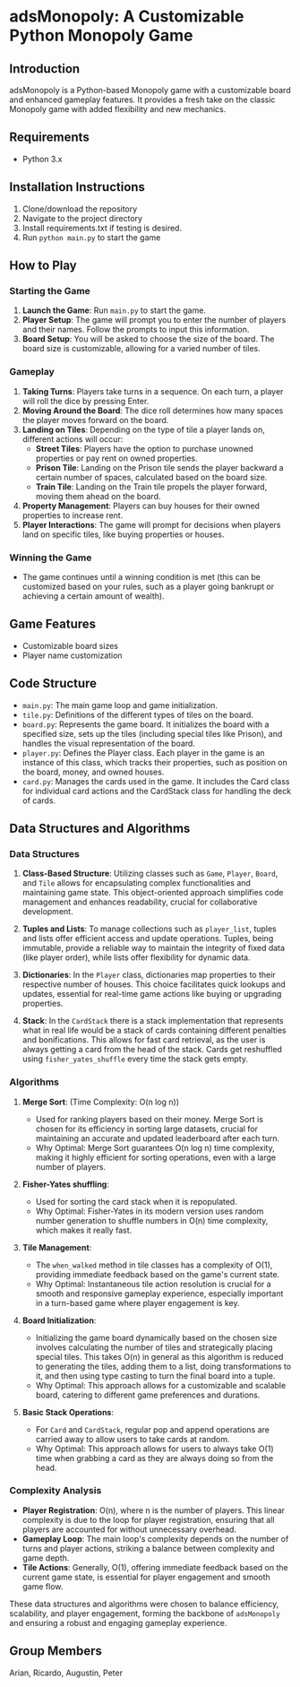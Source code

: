 # adsMonopoly: A Customizable Python Monopoly Game

## Introduction

adsMonopoly is a Python-based Monopoly game with a customizable board and enhanced gameplay features. It provides a fresh take on the classic Monopoly game with added flexibility and new mechanics.

## Requirements

- Python 3.x

## Installation Instructions

1. Clone/download the repository
2. Navigate to the project directory
3. Install requirements.txt if testing is desired.
4. Run `python main.py` to start the game

## How to Play

### Starting the Game

1. **Launch the Game**: Run `main.py` to start the game.
2. **Player Setup**: The game will prompt you to enter the number of players and their names. Follow the prompts to input this information.
3. **Board Setup**: You will be asked to choose the size of the board. The board size is customizable, allowing for a varied number of tiles.

### Gameplay

1. **Taking Turns**: Players take turns in a sequence. On each turn, a player will roll the dice by pressing Enter.
2. **Moving Around the Board**: The dice roll determines how many spaces the player moves forward on the board.
3. **Landing on Tiles**: Depending on the type of tile a player lands on, different actions will occur:
   - **Street Tiles**: Players have the option to purchase unowned properties or pay rent on owned properties.
   - **Prison Tile**: Landing on the Prison tile sends the player backward a certain number of spaces, calculated based on the board size.
   - **Train Tile**: Landing on the Train tile propels the player forward, moving them ahead on the board.
4. **Property Management**: Players can buy houses for their owned properties to increase rent.
5. **Player Interactions**: The game will prompt for decisions when players land on specific tiles, like buying properties or houses.

### Winning the Game

- The game continues until a winning condition is met (this can be customized based on your rules, such as a player going bankrupt or achieving a certain amount of wealth).

## Game Features

- Customizable board sizes
- Player name customization

## Code Structure

- `main.py`: The main game loop and game initialization.
- `tile.py`: Definitions of the different types of tiles on the board.
- `board.py`: Represents the game board. It initializes the board with a specified size, sets up the tiles (including special tiles like Prison), and handles the visual representation of the board.
- `player.py`: Defines the Player class. Each player in the game is an instance of this class, which tracks their properties, such as position on the board, money, and owned houses.
- `card.py`: Manages the cards used in the game. It includes the Card class for individual card actions and the CardStack class for handling the deck of cards.

## Data Structures and Algorithms

### Data Structures

1. **Class-Based Structure**: Utilizing classes such as `Game`, `Player`, `Board`, and `Tile` allows for encapsulating complex functionalities and maintaining game state. This object-oriented approach simplifies code management and enhances readability, crucial for collaborative development.

2. **Tuples and Lists**: To manage collections such as `player_list`, tuples and lists offer efficient access and update operations. Tuples, being immutable, provide a reliable way to maintain the integrity of fixed data (like player order), while lists offer flexibility for dynamic data.

3. **Dictionaries**: In the `Player` class, dictionaries map properties to their respective number of houses. This choice facilitates quick lookups and updates, essential for real-time game actions like buying or upgrading properties.

4. **Stack**: In the `CardStack` there is a stack implementation that represents what in real life would be a stack of cards containing different penalties and bonifications. This allows for fast card retrieval, as the user is always getting a card from the head of the stack. Cards get reshuffled using `fisher_yates_shuffle` every time the stack gets empty.

### Algorithms

1. **Merge Sort**: (Time Complexity: O(n log n))

   - Used for ranking players based on their money. Merge Sort is chosen for its efficiency in sorting large datasets, crucial for maintaining an accurate and updated leaderboard after each turn.
   - Why Optimal: Merge Sort guarantees O(n log n) time complexity, making it highly efficient for sorting operations, even with a large number of players.

2. **Fisher-Yates shuffling**:

   - Used for sorting the card stack when it is repopulated.
   - Why Optimal: Fisher-Yates in its modern version uses random number generation to shuffle numbers in O(n) time complexity, which makes it really fast.

4. **Tile Management**:

   - The `when_walked` method in tile classes has a complexity of O(1), providing immediate feedback based on the game's current state.
   - Why Optimal: Instantaneous tile action resolution is crucial for a smooth and responsive gameplay experience, especially important in a turn-based game where player engagement is key.

5. **Board Initialization**:
   - Initializing the game board dynamically based on the chosen size involves calculating the number of tiles and strategically placing special tiles. This takes O(n) in general as this algorithm is reduced to generating the tiles, adding them to a list, doing transformations to it, and then using type casting to turn the final board into a tuple.
   - Why Optimal: This approach allows for a customizable and scalable board, catering to different game preferences and durations.
  
6. **Basic Stack Operations**:
   - For `Card` and `CardStack`, regular pop and append operations are carried away to allow users to take cards at random.
   - Why Optimal: This approach allows for users to always take O(1) time when grabbing a card as they are always doing so from the head.

### Complexity Analysis

- **Player Registration**: O(n), where n is the number of players. This linear complexity is due to the loop for player registration, ensuring that all players are accounted for without unnecessary overhead.
- **Gameplay Loop**: The main loop's complexity depends on the number of turns and player actions, striking a balance between complexity and game depth.
- **Tile Actions**: Generally, O(1), offering immediate feedback based on the current game state, is essential for player engagement and smooth game flow.

These data structures and algorithms were chosen to balance efficiency, scalability, and player engagement, forming the backbone of `adsMonopoly` and ensuring a robust and engaging gameplay experience.

## Group Members

Arian, Ricardo, Augustin, Peter
